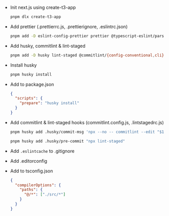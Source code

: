 - Init next.js using create-t3-app

  ```bash
  pnpm dlx create-t3-app
  ```

- Add prettier (.prettierrc.js, .prettierignore, .eslintrc.json)

  ```bash
  pnpm add -D eslint-config-prettier prettier @typescript-eslint/parser @typescript-eslint/eslint-plugin prettier-plugin-tailwindcss
  ```

- Add husky, commitlint & lint-staged

  ```bash
  pnpm add -D husky lint-staged @commitlint/{config-conventional,cli}
  ```

- Install husky

  ```bash
  pnpm husky install
  ```

- Add to package.json

  ```json
  {
    "scripts": {
      "prepare": "husky install"
    }
  }
  ```

- Add commitlint & lint-staged hooks (commitlint.config.js, .lintstagedrc.js)

  ```bash
  pnpm husky add .husky/commit-msg 'npx --no -- commitlint --edit "$1"'

  pnpm husky add .husky/pre-commit "npx lint-staged"
  ```

- Add `.eslintcache` to .gitignore

- Add .editorconfig

- Add to tsconfig.json

  ```json
  {
    "compilerOptions": {
      "paths": {
        "@/*": ["./src/*"]
      }
    }
  }
  ```
